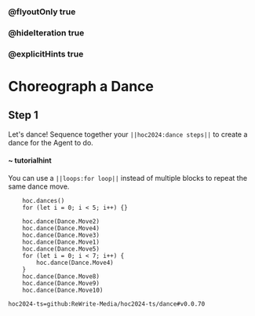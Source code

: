 ### @flyoutOnly true
### @hideIteration true
### @explicitHints true

# Choreograph a Dance

## Step 1
Let's dance! Sequence together your ``||hoc2024:dance steps||`` to create a dance for the Agent to do.

#### ~ tutorialhint
You can use a ``||loops:for loop||`` instead of multiple blocks to repeat the same dance move.


```ghost
    hoc.dances()
    for (let i = 0; i < 5; i++) {}
```
```template
    hoc.dance(Dance.Move2)
    hoc.dance(Dance.Move4)
    hoc.dance(Dance.Move3)
    hoc.dance(Dance.Move1)
    hoc.dance(Dance.Move5)
    for (let i = 0; i < 7; i++) {
        hoc.dance(Dance.Move4)
    }
    hoc.dance(Dance.Move8)
    hoc.dance(Dance.Move9)
    hoc.dance(Dance.Move10)
```

```package
hoc2024-ts=github:ReWrite-Media/hoc2024-ts/dance#v0.0.70
```
